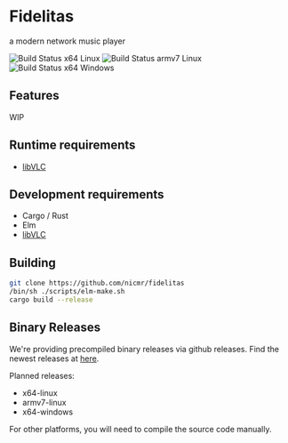# Fidelitas

a modern network music player 

![Build Status x64 Linux](https://github.com/nicmr/fidelitas/workflows/x86_64-unknown-linux-gnu/badge.svg) 
![Build Status armv7 Linux](https://github.com/nicmr/fidelitas/workflows/armv7-unknown-linux-gnueabihf/badge.svg)
![Build Status x64 Windows](https://github.com/nicmr/fidelitas/workflows/x86_64-pc-windows-tbd/badge.svg) 


## Features

WIP


## Runtime requirements

- [libVLC](https://wiki.videolan.org/LibVLC)

## Development requirements

- Cargo / Rust
- Elm
- [libVLC](https://wiki.videolan.org/LibVLC)

## Building

```zsh
git clone https://github.com/nicmr/fidelitas
/bin/sh ./scripts/elm-make.sh
cargo build --release
```

## Binary Releases

We're providing precompiled binary releases via github releases.
Find the newest releases at [here](https://github.com/nicmr/fidelitas/releases).

Planned releases:
 - x64-linux
 - armv7-linux
 - x64-windows

For other platforms, you will need to compile the source code manually.